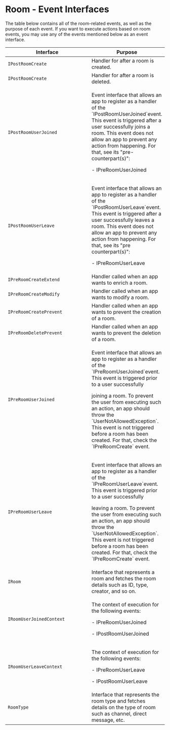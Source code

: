 # Room - Event Interfaces

The table below contains all of the room-related events, as well as the purpose of each event. If you want to execute actions based on room events, you may use any of the events mentioned below as an event interface.

<table><thead><tr><th width="289.5">Interface</th><th>Purpose</th></tr></thead><tbody><tr><td><code>IPostRoomCreate</code></td><td>Handler for after a room is created.</td></tr><tr><td><code>IPostRoomCreate</code></td><td>Handler for after a room is deleted.</td></tr><tr><td><code>IPostRoomUserJoined</code></td><td><p>Event interface that allows an app to register as a handler of the `IPostRoomUserJoined`event. This event is triggered after a user successfully joins a room. This event does not allow an app to prevent any action from happening. For that, see its "pre-counterpart(s)":</p><p>- IPreRoomUserJoined</p></td></tr><tr><td><code>IPostRoomUserLeave</code></td><td><p>Event interface that allows an app to register as a handler of the `IPostRoomUserLeave`event. This event is triggered after a user successfully leaves a room. This event does not allow an app to prevent any action from happening. For that, see its "pre counterpart(s)":</p><p>- IPreRoomUserLeave</p></td></tr><tr><td><code>IPreRoomCreateExtend</code></td><td>Handler called when an app wants to enrich a room.</td></tr><tr><td><code>IPreRoomCreateModify</code></td><td>​​Handler called when an app wants to modify a room. </td></tr><tr><td><code>IPreRoomCreatePrevent</code></td><td>Handler called when an app wants to prevent the creation of a room. </td></tr><tr><td><code>IPreRoomDeletePrevent</code></td><td>Handler called when an app wants to prevent the deletion of a room. </td></tr><tr><td><code>IPreRoomUserJoined</code></td><td><p>Event interface that allows an app to register as a handler of the `IPreRoomUserJoined`event. This event is triggered prior to a user successfully</p><p>joining a room. To prevent the user from executing such an action, an app should throw the `UserNotAllowedException`. This event is not triggered before a room has been created. For that, check the `IPreRoomCreate` event.</p></td></tr><tr><td><code>IPreRoomUserLeave</code></td><td><p>Event interface that allows an app to register as a handler of the `IPreRoomUserLeave`event. This event is triggered prior to a user successfully</p><p>leaving a room. To prevent the user from executing such an action, an app should throw the `UserNotAllowedException`. This event is not triggered before a room has been created. For that, check the `IPreRoomCreate` event. </p></td></tr><tr><td><code>IRoom</code></td><td>Interface that represents a room and fetches the room details such as ID, type, creator, and so on.  </td></tr><tr><td><code>IRoomUserJoinedContext</code></td><td><p>The context of execution for the following events:</p><p>- IPreRoomUserJoined</p><p>- IPostRoomUserJoined</p></td></tr><tr><td><code>IRoomUserLeaveContext</code></td><td><p>The context of execution for the following events:</p><p>- IPreRoomUserLeave</p><p>- IPostRoomUserLeave</p></td></tr><tr><td><code>RoomType</code></td><td>Interface that represents the room type and fetches details on the type of room such as channel, direct message, etc. </td></tr></tbody></table>
